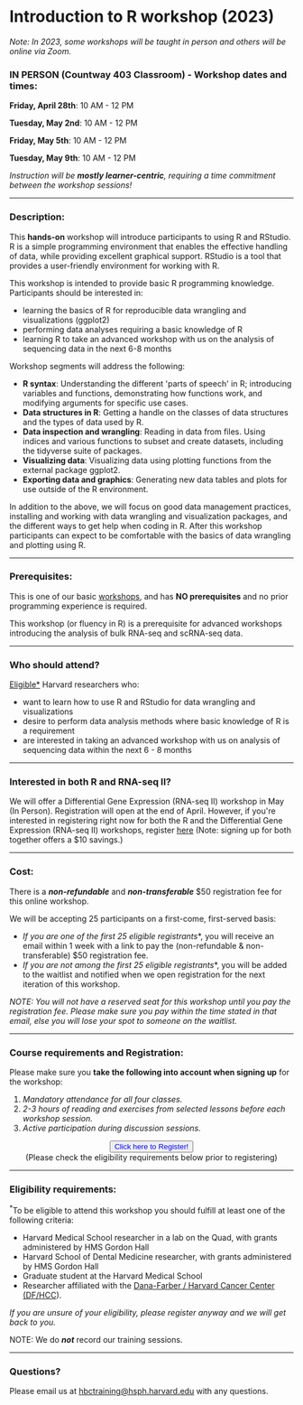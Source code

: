 # Introduction to R workshop (2023)

*Note: In 2023, some workshops will be taught in person and others will be online via Zoom.*


### **IN PERSON (Countway 403 Classroom) - Workshop dates and times:**

**Friday, April 28th**: 10 AM - 12 PM

**Tuesday, May 2nd**: 10 AM - 12 PM

**Friday, May 5th**: 10 AM - 12 PM

**Tuesday, May 9th**: 10 AM - 12 PM


_Instruction will be **mostly learner-centric**, requiring a time commitment between the workshop sessions!_

---

### **Description:**
This **hands-on** workshop will introduce participants to using R and RStudio. R is a simple programming environment that enables the effective handling of data, while providing excellent graphical support. RStudio is a tool that provides a user-friendly environment for working with R.

This workshop is intended to provide basic R programming knowledge. Participants should be interested in:

- learning the basics of R for reproducible data wrangling and visualizations (ggplot2)
- performing data analyses requiring a basic knowledge of R
- learning R to take an advanced workshop with us on the analysis of sequencing data in the next 6-8 months


Workshop segments will address the following:

- **R syntax**: Understanding the different 'parts of speech' in R; introducing variables and functions, demonstrating how functions work, and modifying arguments for specific use cases.
- **Data structures in R**: Getting a handle on the classes of data structures and the types of data used by R.
- **Data inspection and wrangling**: Reading in data from files. Using indices and various functions to subset and create datasets, including the tidyverse suite of packages.
- **Visualizing data**: Visualizing data using plotting functions from the external package ggplot2.
- **Exporting data and graphics**: Generating new data tables and plots for use outside of the R environment.


In addition to the above, we will focus on good data management practices, installing and working with data wrangling and visualization packages, and the different ways to get help when coding in R. After this workshop participants can expect to be comfortable with the basics of data wrangling and plotting using R. 

---

### **Prerequisites:**

This is one of our basic [workshops](https://hbctraining.github.io/main/), and has **NO prerequisites** and no prior programming experience is required. 

This workshop (or fluency in R) is a prerequisite for advanced workshops introducing the analysis of bulk RNA-seq and scRNA-seq data.

---

### **Who should attend?**

[Eligible*](#eligibility-requirements) Harvard researchers who: 

- want to learn how to use R and RStudio for data wrangling and visualizations
- desire to perform data analysis methods where basic knowledge of R is a requirement
- are interested in taking an advanced workshop with us on analysis of sequencing data within the next 6 - 8 months

---

### **Interested in both R and RNA-seq II?**

We will offer a Differential Gene Expression (RNA-seq II) workshop in May (In Person). Registration will open at the end of April. However, if you're interested in registering right now for both the R and the Differential Gene Expression (RNA-seq II) workshops, register [here](https://hbctraining.github.io/main/registrations/AllFunders_Intro-bulkRNAseq-PartII-and-Intro-to-R-bundle) (Note: signing up for both together offers a $10 savings.)

---

### **Cost:**

There is a ***non-refundable*** and ***non-transferable*** $50 registration fee for this online workshop.

We will be accepting 25 participants on a first-come, first-served basis:

- **If you are one of the first 25 eligible* registrants**, you will receive an email within 1 week with a link to pay the (non-refundable & non-transferable) $50 registration fee. 
- **If you are not among the first 25 eligible* registrants**, you will be added to the waitlist and notified when we open registration for the next iteration of this workshop.

*NOTE: You will not have a reserved seat for this workshop until you pay the registration fee. Please make sure you pay within the time stated in that email, else you will lose your spot to someone on the waitlist.*


---

### **Course requirements and Registration:**

Please make sure you **take the following into account when signing up** for the workshop:
 
1. _Mandatory attendance for all four classes._
2. _2-3 hours of reading and exercises from selected lessons before each workshop session._
3. _Active participation during discussion sessions._

<div style="text-align:center">
	 <a><button name="button" style = "color: blue" onclick="location.href='https://harvard.az1.qualtrics.com/jfe/form/SV_e2qTowuZgfj4wxo'">Click here to Register!</button></a>
</div>

<div style="text-align:center">
	 (Please check the eligibility requirements below prior to registering)
</div>


---

### **Eligibility requirements:**

<sup>*</sup>To be eligible to attend this workshop you should fulfill at least one of the following criteria:

- Harvard Medical School researcher in a lab on the Quad, with grants administered by HMS Gordon Hall
- Harvard School of Dental Medicine researcher, with grants administered by HMS Gordon Hall
- Graduate student at the Harvard Medical School
- Researcher affiliated with the [Dana-Farber / Harvard Cancer Center (DF/HCC](https://www.dfhcc.harvard.edu)).

*If you are unsure of your eligibility, please register anyway and we will get back to you.*


NOTE: We do ***not*** record our training sessions. 

---

### **Questions?**

Please email us at hbctraining@hsph.harvard.edu with any questions.
